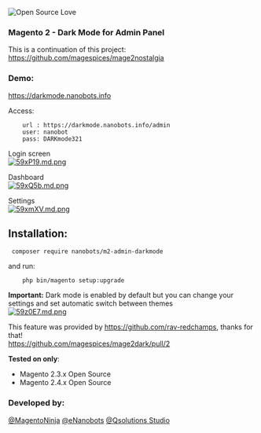  ![Open Source Love](https://badges.frapsoft.com/os/v3/open-source.png?v=103)

### Magento 2 - Dark Mode for Admin Panel
This is a continuation of this project: https://github.com/magespices/mage2nostalgia

### Demo:
https://darkmode.nanobots.info

Access:
```
    url : https://darkmode.nanobots.info/admin
    user: nanobot
    pass: DARKmode321
```

Login screen\
[![59xP19.md.png](https://iili.io/59xP19.md.png)](https://freeimage.host/i/59xP19)

Dashboard\
[![59xQ5b.md.png](https://iili.io/59xQ5b.md.png)](https://freeimage.host/i/59xQ5b)

Settings\
[![59xmXV.md.png](https://iili.io/59xmXV.md.png)](https://freeimage.host/i/59xmXV)

## Installation: 

```  
 composer require nanobots/m2-admin-darkmode
``` 

and run:
```
    php bin/magento setup:upgrade 
```

**Important:**
Dark mode is enabled by default but you can change your settings and set automatic switch between themes\
[![59z0E7.md.png](https://iili.io/59z0E7.md.png)](https://freeimage.host/i/59z0E7)

This feature was provided by https://github.com/rav-redchamps, thanks for that!\
https://github.com/magespices/mage2dark/pull/2

**Tested on only**: 
- Magento 2.3.x Open Source
- Magento 2.4.x Open Source

### Developed by:
[@MagentoNinja](https://twitter.com/MagentoNinja)
[@eNanobots](https://twitter.com/eNanobots)
[@Qsolutions Studio](https://twitter.com/QsolutionsStdio)
